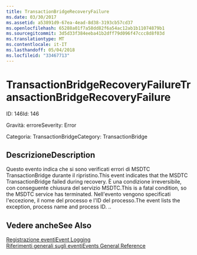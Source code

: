 ```yaml
---
title: TransactionBridgeRecoveryFailure
ms.date: 03/30/2017
ms.assetid: a53891d9-67ea-4ead-8d38-3193cb57cd37
ms.openlocfilehash: 65288a01f7a58dd82f6a54ac12ab1b11074879b1
ms.sourcegitcommit: 3d5d33f384eeba41b2dff79d096f47ccc8d8f03d
ms.translationtype: MT
ms.contentlocale: it-IT
ms.lasthandoff: 05/04/2018
ms.locfileid: "33467713"
---
```

# <a name="transactionbridgerecoveryfailure"></a><span data-ttu-id="0d0d3-102">TransactionBridgeRecoveryFailure</span><span class="sxs-lookup"><span data-stu-id="0d0d3-102">TransactionBridgeRecoveryFailure</span></span>
<span data-ttu-id="0d0d3-103">ID: 146</span><span class="sxs-lookup"><span data-stu-id="0d0d3-103">Id: 146</span></span>  
  
 <span data-ttu-id="0d0d3-104">Gravità: errore</span><span class="sxs-lookup"><span data-stu-id="0d0d3-104">Severity: Error</span></span>  
  
 <span data-ttu-id="0d0d3-105">Categoria: TransactionBridge</span><span class="sxs-lookup"><span data-stu-id="0d0d3-105">Category: TransactionBridge</span></span>  
  
## <a name="description"></a><span data-ttu-id="0d0d3-106">Descrizione</span><span class="sxs-lookup"><span data-stu-id="0d0d3-106">Description</span></span>  
 <span data-ttu-id="0d0d3-107">Questo evento indica che si sono verificati errori di MSDTC TransactionBridge durante il ripristino.</span><span class="sxs-lookup"><span data-stu-id="0d0d3-107">This event indicates that the MSDTC TransactionBridge failed during recovery.</span></span> <span data-ttu-id="0d0d3-108">È una condizione irreversibile, con conseguente chiusura del servizio MSDTC.</span><span class="sxs-lookup"><span data-stu-id="0d0d3-108">This is a fatal condition, so the MSDTC service has terminated.</span></span> <span data-ttu-id="0d0d3-109">Nell'evento vengono specificati l'eccezione, il nome del processo e l'ID del processo.</span><span class="sxs-lookup"><span data-stu-id="0d0d3-109">The event lists the exception, process name and process ID.</span></span> <span data-ttu-id="0d0d3-110">.</span><span class="sxs-lookup"><span data-stu-id="0d0d3-110">.</span></span>  
  
## <a name="see-also"></a><span data-ttu-id="0d0d3-111">Vedere anche</span><span class="sxs-lookup"><span data-stu-id="0d0d3-111">See Also</span></span>  
 [<span data-ttu-id="0d0d3-112">Registrazione eventi</span><span class="sxs-lookup"><span data-stu-id="0d0d3-112">Event Logging</span></span>](../../../../../docs/framework/wcf/diagnostics/event-logging/index.md)  
 [<span data-ttu-id="0d0d3-113">Riferimenti generali sugli eventi</span><span class="sxs-lookup"><span data-stu-id="0d0d3-113">Events General Reference</span></span>](../../../../../docs/framework/wcf/diagnostics/event-logging/events-general-reference.md)
